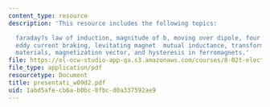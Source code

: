 ```yaml
---
content_type: resource
description: 'This resource includes the following topics:

  faraday?s law of induction, magnitude of b, moving over dipole, four prs questions,
  eddy current braking, levitating magnet  mutual inductance, transformer, magnetic
  materials, magnetization vector, and hysteresis in ferromagnets.'
file: https://ol-ocw-studio-app-qa.s3.amazonaws.com/courses/8-02t-electricity-and-magnetism-spring-2005/1abd5afecb6ab0bc8fbcd0a337592ae9_presentati_w09d2.pdf
file_type: application/pdf
resourcetype: Document
title: presentati_w09d2.pdf
uid: 1abd5afe-cb6a-b0bc-8fbc-d0a337592ae9
---
```

